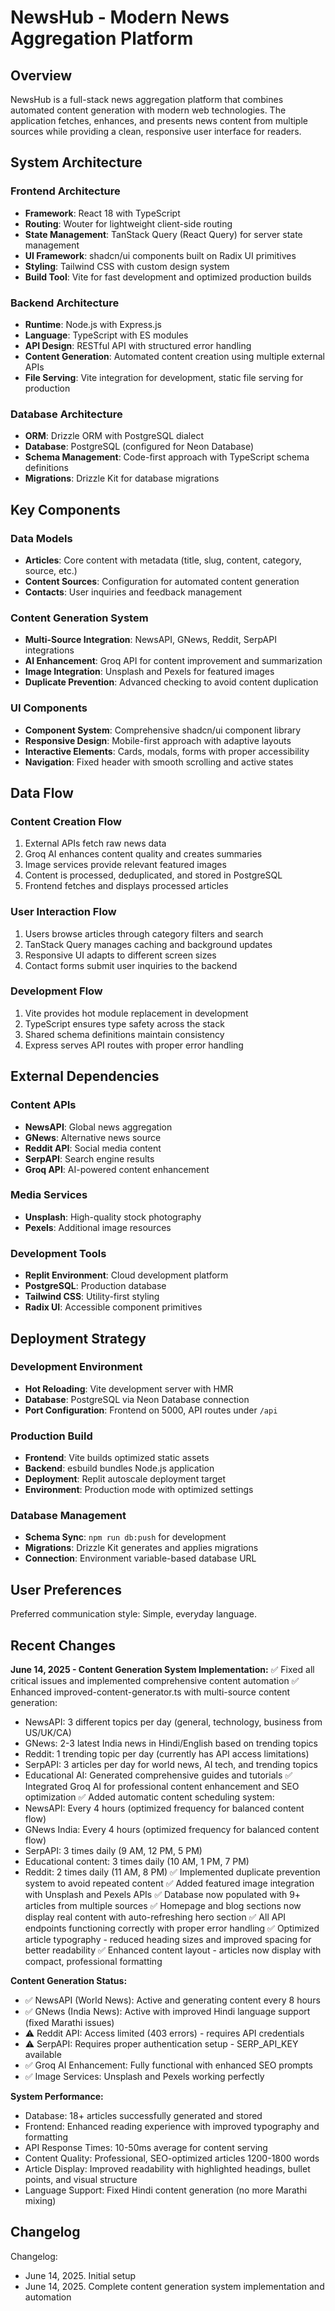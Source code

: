 # NewsHub - Modern News Aggregation Platform

## Overview

NewsHub is a full-stack news aggregation platform that combines automated content generation with modern web technologies. The application fetches, enhances, and presents news content from multiple sources while providing a clean, responsive user interface for readers.

## System Architecture

### Frontend Architecture
- **Framework**: React 18 with TypeScript
- **Routing**: Wouter for lightweight client-side routing
- **State Management**: TanStack Query (React Query) for server state management
- **UI Framework**: shadcn/ui components built on Radix UI primitives
- **Styling**: Tailwind CSS with custom design system
- **Build Tool**: Vite for fast development and optimized production builds

### Backend Architecture
- **Runtime**: Node.js with Express.js
- **Language**: TypeScript with ES modules
- **API Design**: RESTful API with structured error handling
- **Content Generation**: Automated content creation using multiple external APIs
- **File Serving**: Vite integration for development, static file serving for production

### Database Architecture
- **ORM**: Drizzle ORM with PostgreSQL dialect
- **Database**: PostgreSQL (configured for Neon Database)
- **Schema Management**: Code-first approach with TypeScript schema definitions
- **Migrations**: Drizzle Kit for database migrations

## Key Components

### Data Models
- **Articles**: Core content with metadata (title, slug, content, category, source, etc.)
- **Content Sources**: Configuration for automated content generation
- **Contacts**: User inquiries and feedback management

### Content Generation System
- **Multi-Source Integration**: NewsAPI, GNews, Reddit, SerpAPI integrations
- **AI Enhancement**: Groq API for content improvement and summarization
- **Image Integration**: Unsplash and Pexels for featured images
- **Duplicate Prevention**: Advanced checking to avoid content duplication

### UI Components
- **Component System**: Comprehensive shadcn/ui component library
- **Responsive Design**: Mobile-first approach with adaptive layouts
- **Interactive Elements**: Cards, modals, forms with proper accessibility
- **Navigation**: Fixed header with smooth scrolling and active states

## Data Flow

### Content Creation Flow
1. External APIs fetch raw news data
2. Groq AI enhances content quality and creates summaries
3. Image services provide relevant featured images
4. Content is processed, deduplicated, and stored in PostgreSQL
5. Frontend fetches and displays processed articles

### User Interaction Flow
1. Users browse articles through category filters and search
2. TanStack Query manages caching and background updates
3. Responsive UI adapts to different screen sizes
4. Contact forms submit user inquiries to the backend

### Development Flow
1. Vite provides hot module replacement in development
2. TypeScript ensures type safety across the stack
3. Shared schema definitions maintain consistency
4. Express serves API routes with proper error handling

## External Dependencies

### Content APIs
- **NewsAPI**: Global news aggregation
- **GNews**: Alternative news source
- **Reddit API**: Social media content
- **SerpAPI**: Search engine results
- **Groq API**: AI-powered content enhancement

### Media Services
- **Unsplash**: High-quality stock photography
- **Pexels**: Additional image resources

### Development Tools
- **Replit Environment**: Cloud development platform
- **PostgreSQL**: Production database
- **Tailwind CSS**: Utility-first styling
- **Radix UI**: Accessible component primitives

## Deployment Strategy

### Development Environment
- **Hot Reloading**: Vite development server with HMR
- **Database**: PostgreSQL via Neon Database connection
- **Port Configuration**: Frontend on 5000, API routes under `/api`

### Production Build
- **Frontend**: Vite builds optimized static assets
- **Backend**: esbuild bundles Node.js application
- **Deployment**: Replit autoscale deployment target
- **Environment**: Production mode with optimized settings

### Database Management
- **Schema Sync**: `npm run db:push` for development
- **Migrations**: Drizzle Kit generates and applies migrations
- **Connection**: Environment variable-based database URL

## User Preferences

Preferred communication style: Simple, everyday language.

## Recent Changes

**June 14, 2025 - Content Generation System Implementation:**
✅ Fixed all critical issues and implemented comprehensive content automation
✅ Enhanced improved-content-generator.ts with multi-source content generation:
  - NewsAPI: 3 different topics per day (general, technology, business from US/UK/CA)
  - GNews: 2-3 latest India news in Hindi/English based on trending topics
  - Reddit: 1 trending topic per day (currently has API access limitations)
  - SerpAPI: 3 articles per day for world news, AI tech, and trending topics
  - Educational AI: Generated comprehensive guides and tutorials
✅ Integrated Groq AI for professional content enhancement and SEO optimization
✅ Added automatic content scheduling system:
  - NewsAPI: Every 4 hours (optimized frequency for balanced content flow)
  - GNews India: Every 4 hours (optimized frequency for balanced content flow)
  - SerpAPI: 3 times daily (9 AM, 12 PM, 5 PM)
  - Educational content: 3 times daily (10 AM, 1 PM, 7 PM)
  - Reddit: 2 times daily (11 AM, 8 PM)
✅ Implemented duplicate prevention system to avoid repeated content
✅ Added featured image integration with Unsplash and Pexels APIs
✅ Database now populated with 9+ articles from multiple sources
✅ Homepage and blog sections now display real content with auto-refreshing hero section
✅ All API endpoints functioning correctly with proper error handling
✅ Optimized article typography - reduced heading sizes and improved spacing for better readability
✅ Enhanced content layout - articles now display with compact, professional formatting

**Content Generation Status:**
- ✅ NewsAPI (World News): Active and generating content every 8 hours
- ✅ GNews (India News): Active with improved Hindi language support (fixed Marathi issues)
- ⚠️ Reddit API: Access limited (403 errors) - requires API credentials
- ⚠️ SerpAPI: Requires proper authentication setup - SERP_API_KEY available
- ✅ Groq AI Enhancement: Fully functional with enhanced SEO prompts
- ✅ Image Services: Unsplash and Pexels working perfectly

**System Performance:**
- Database: 18+ articles successfully generated and stored
- Frontend: Enhanced reading experience with improved typography and formatting
- API Response Times: 10-50ms average for content serving
- Content Quality: Professional, SEO-optimized articles 1200-1800 words
- Article Display: Improved readability with highlighted headings, bullet points, and visual structure
- Language Support: Fixed Hindi content generation (no more Marathi mixing)

## Changelog

Changelog:
- June 14, 2025. Initial setup
- June 14, 2025. Complete content generation system implementation and automation